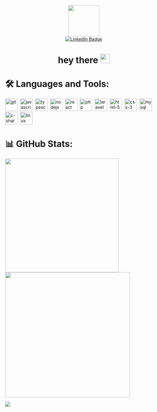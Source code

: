 <div id="header" align="center">
  <img src="https://media.giphy.com/media/M9gbBd9nbDrOTu1Mqx/giphy.gif" width="100"/>
  <div id="badges">
    <a href="https://www.linkedin.com/in/murilosilva01">
      <img src="https://img.shields.io/badge/LinkedIn-blue?style=for-the-badge&logo=linkedin&logoColor=white" alt="LinkedIn Badge"/>
    </a>
  </div>
  
  <h1>
    hey there
    <img src="https://media.giphy.com/media/hvRJCLFzcasrR4ia7z/giphy.gif" width="30px"/>
  </h1>
</div>

# 🛠️ Languages and Tools:
<div>
  <img src="https://github.com/get-icon/geticon/blob/master/icons/git.svg" title="git" alt="git" width="40" height="40" />&nbsp;
  <img src="https://github.com/get-icon/geticon/blob/master/icons/javascript.svg" title="javascript" alt="javascript" width="40" height="40" />&nbsp;
  <img src="https://github.com/get-icon/geticon/blob/master/icons/typescript-icon.svg" title="typescript" alt="typescript" width="40" height="40" />&nbsp;
  <img src="https://github.com/get-icon/geticon/blob/master/icons/nodejs.svg" title="nodejs" alt="nodejs" width="40" height="40" />&nbsp;
  <img src="https://github.com/get-icon/geticon/blob/master/icons/react.svg" title="react" alt="react" width="40" height="40" />&nbsp;
  <img src="https://github.com/get-icon/geticon/blob/master/icons/php.svg" title="php" alt="php" width="40" height="40" />&nbsp;
  <img src="https://github.com/get-icon/geticon/blob/master/icons/laravel.svg" title="laravel" alt="laravel" width="40" height="40" />&nbsp;
  <img src="https://github.com/get-icon/geticon/blob/master/icons/html-5.svg" title="html-5" alt="html-5" width="40" height="40" />&nbsp;
  <img src="https://github.com/get-icon/geticon/blob/master/icons/css-3.svg" title="css-3" alt="css-3" width="40" height="40" />&nbsp;
  <img src="https://github.com/get-icon/geticon/blob/master/icons/mysql.svg" title="mysql" alt="mysql" width="40" height="40" />&nbsp;
  <img src="https://github.com/get-icon/geticon/blob/master/icons/c-sharp.svg" title="c-sharp" alt="c-sharp" width="40" height="40" />&nbsp;
  <img src="https://github.com/get-icon/geticon/blob/master/icons/linux-tux.svg" title="linux" alt="linux" width="40" height="40" />&nbsp;
</div>

# 📊 GitHub Stats:
<img src="https://github-readme-stats-wheat-two-53.vercel.app/api?username=Dev-Murilo&theme=tokyonight&hide_border=false&include_all_commits=false&count_private=false"  width="364px" />                    <img src="https://github-readme-streak-stats.herokuapp.com/?user=Dev-Murilo&theme=tokyonight&hide_border=false"  width="400px" />

![](https://github-readme-stats-wheat-two-53.vercel.app/api/top-langs/?username=Dev-Murilo&theme=tokyonight&hide_border=false&include_all_commits=false&count_private=false&layout=compact)

<!--
**Dev-Murilo/Dev-Murilo** is a ✨ _special_ ✨ repository because its `README.md` (this file) appears on your GitHub profile.

Here are some ideas to get you started:

- 🔭 I’m currently working on ...
- 🌱 I’m currently learning ...
- 👯 I’m looking to collaborate on ...
- 🤔 I’m looking for help with ...
- 💬 Ask me about ...
- 📫 How to reach me: ...
- 😄 Pronouns: ...
- ⚡ Fun fact: ...
-->
